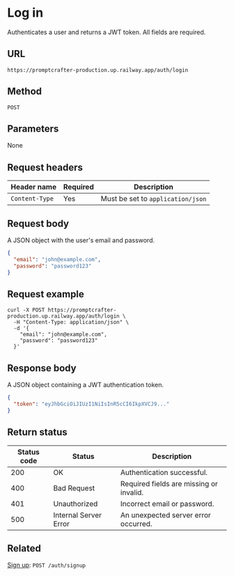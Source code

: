 # Log in

Authenticates a user and returns a JWT token. All fields are required.

## URL

```text
https://promptcrafter-production.up.railway.app/auth/login
```

## Method

`POST`

## Parameters

None

## Request headers

| Header name     | Required | Description                       |
|-----------------|----------|-----------------------------------|
| `Content-Type`  | Yes      | Must be set to `application/json` |

## Request body

A JSON object with the user's email and password.

```json
{
  "email": "john@example.com",
  "password": "password123"
}
```

## Request example

```shell
curl -X POST https://promptcrafter-production.up.railway.app/auth/login \
  -H "Content-Type: application/json" \
  -d '{
    "email": "john@example.com",
    "password": "password123"
  }'
```

## Response body

A JSON object containing a JWT authentication token.

```json
{
  "token": "eyJhbGciOiJIUzI1NiIsInR5cCI6IkpXVCJ9..."
}
```

## Return status

| Status code | Status                 | Description                                           |
|-------------|------------------------|-------------------------------------------------------|
| 200         | OK                     | Authentication successful.                            |
| 400         | Bad Request            | Required fields are missing or invalid.               |
| 401         | Unauthorized           | Incorrect email or password.                          |
| 500         | Internal Server Error  | An unexpected server error occurred.                  |

## Related

[Sign up](post-auth-signup.md): `POST /auth/signup`
